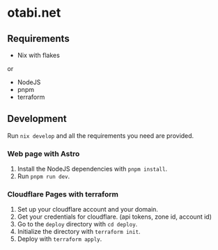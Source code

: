 # otabi.net

## Requirements
- Nix with flakes

or
- NodeJS
- pnpm
- terraform

## Development
Run `nix develop` and all the requirements you need are provided.

### Web page with Astro
1. Install the NodeJS dependencies with `pnpm install`.
2. Run `pnpm run dev`.

### Cloudflare Pages with terraform
1. Set up your cloudflare account and your domain.
2. Get your credentials for cloudflare. (api tokens, zone id, account id)
3. Go to the `deploy` directory with `cd deploy`.
4. Initialize the directory with `terraform init`.
5. Deploy with `terraform apply`.
